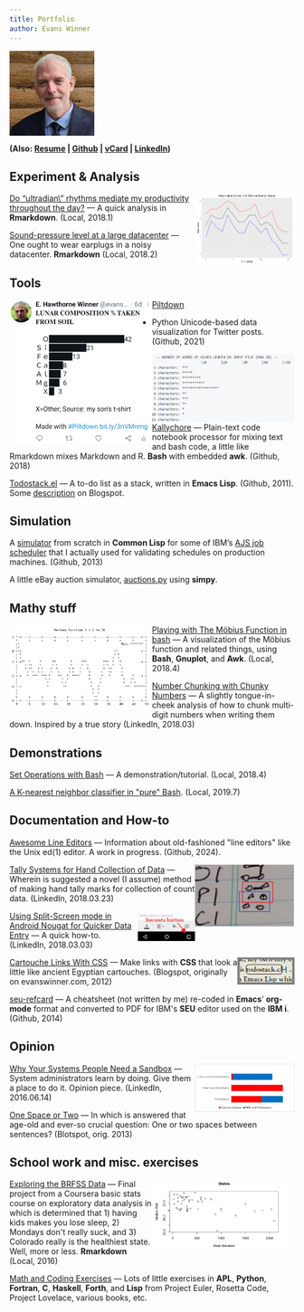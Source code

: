 ```yaml
---
title: Portfolio
author: Evans Winner
--- 
```

<img align="center" src="me.jpg" style="width: 150px;"/><br>

**(Also: [Resume](./resume.html) |
[Github](https://github.com/evanswinner) | [vCard](./vcard.vcf) |
[LinkedIn](https://www.linkedin.com/in/evanswinner/))**


## Experiment & Analysis

<img src="ultradian.png" style="max-width:35%;float:right">[Do
“ultradian\” rhythms mediate my productivity throughout the
day?](status-log.html) — A quick analysis in **Rmarkdown**. (Local,
2018.1)

[Sound-pressure level at a large
datacenter](dc_spl.html) — One ought to wear
earplugs in a noisy datacenter. **Rmarkdown** (Local, 2018.2)


## Tools

<img src="piltdown.jpg" style="max-width:50%;float:left">[Piltdown](https://github.com/EvansWinner/piltdown)
   - Python Unicode-based data visualization for Twitter posts. (Github, 2021) 

<img src="kallychore.png"
   style="max-width:50%;float:right">[Kallychore](https://github.com/EvansWinner/kallychore)
   — Plain-text code notebook processor for mixing text and bash code,
   a little like Rmarkdown mixes Markdown and R. **Bash** with
   embedded **awk**. (Github, 2018)

[Todostack.el](https://github.com/EvansWinner/todostack.el) — A
   to-do list as a stack, written in **Emacs Lisp**. (Github,
   2011). Some
   [description](http://thornepublic.blogspot.com/2018/03/todostack.html)
   on Blogspot.


## Simulation

A [simulator](https://github.com/EvansWinner/ajsim) from scratch in
**Common Lisp** for some of IBM’s [AJS job
scheduler](https://www.ibm.com/support/knowledgecenter/en/ssw_ibm_i_74/rzasn/rzasnajsmanage.htm)
that I actually used for validating schedules on production
machines. (Github, 2013)

A little eBay auction simulator,
[auctions.py](https://gist.github.com/EvansWinner/064932a724caa2c816a768792a6903da)
using **simpy**.

## Mathy stuff

<img src="mertens.png" style="max-width:50%;float:left;">[Playing
with The Möbius Function in bash](mobius.txt) — A visualization
of the Möbius function and related things, using **Bash**, **Gnuplot**, and **Awk**. (Local, 2018.4)

[Number Chunking with Chunky
Numbers](https://www.linkedin.com/pulse/group-long-hand-written-numbers-smaller-sub-units-better-evans-winner/)
— A slightly tongue-in-cheek analysis of how to chunk multi-digit
numbers when writing them down. Inspired by a true story (LinkedIn,
2018.03)


## Demonstrations

[Set Operations with Bash](sets.html) — A
demonstration/tutorial. (Local, 2018.4)

[A K-nearest neighbor classifier in "pure" Bash](kNN.html). (Local, 2019.7)


## Documentation and How-to

[Awesome Line Editors](https://github.com/evanswinner/awesome-line-editors)
— Information about old-fashioned "line editors" like the Unix ed(1) editor.
A work in progress. (Github, 2024).

<img src="tally.png" style="max-width:35%;float:right;">[Tally Systems
for Hand Collection of
Data](https://www.linkedin.com/pulse/tally-systems-hand-collection-count-data-evans-winner/)
— Wherein is suggested a novel (I assume) method of making hand tally
marks for collection of count data. (LinkedIn, 2018.03.23)

<img src="android-split.jpg" style="max-width:20%;float:right">[Using
Split-Screen mode in Android Nougat for Quicker Data
Entry](https://www.linkedin.com/pulse/using-split-screen-mode-android-nougat-easier-data-entry-evans-winner/)
— A quick how-to. (LinkedIn, 2018.03.03)

<img src="css-cartouche.png" style="max-width:20%;float:right">[Cartouche Links With
CSS](https://thornepublic.blogspot.com/2018/03/cartouche-links-with-css.html)
— Make links with **CSS** that look a little like ancient Egyptian
cartouches. (Blogspot, originally on evanswinner.com,
2012)

[seu-refcard](https://github.com/EvansWinner/seu-refcard) — A
cheatsheet (not written by me) re-coded in **Emacs**’ **org-mode**
format and converted to PDF for IBM's **SEU** editor used on the **IBM
i**. (Github, 2014)

## Opinion

<img src="sandbox.jpg" style="max-width:35%;float:right">[Why Your Systems People Need a
Sandbox](https://www.linkedin.com/pulse/why-your-systems-people-need-sandbox-evans-winner/)
— System administrators learn by doing. Give them a place to do
it. Opinion piece.  (LinkedIn, 2016.06.14)

[One Space or Two](http://thornepublic.blogspot.com/2018/03/one-space-or-two.html) —
In which is answered that age-old and ever-so crucial question: One or
two spaces between sentences? (Blotspot, orig. 2013)
       
## School work and misc. exercises

<img src="bmi.png" style="max-width:50%;float:right;">[Exploring the
BRFSS Data](intro_data_prob_project.html) — Final project from a
Coursera basic stats course on exploratory data analysis in which is
determined that 1) having kids makes you lose sleep, 2) Mondays don't
really suck, and 3) Colorado really is the healthiest state. Well,
more or less. **Rmarkdown** (Local, 2016)

[Math and Coding Exercises](http://github.com/evanswinner/math-and-coding-exercises) —
Lots of little exercises in **APL**, **Python**, **Fortran**, **C**, **Haskell**, **Forth**, and **Lisp**
from Project Euler, Rosetta Code, Project Lovelace, various books, etc.
